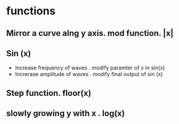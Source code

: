 # functions

## Mirror a curve alng y axis. mod function. |x|

## Sin (x)
 - Increase frequency of waves . modify paramter of x in sin(x)
 - Increrase amplitude of waves . modify final output of sin (x)


## Step function.  floor(x)

## slowly growing y with x . log(x)

